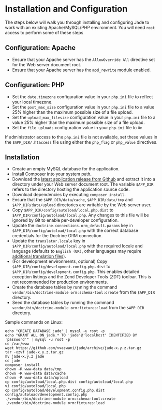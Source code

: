 # Installation and Configuration

The steps below will walk you through installing and configuring Jade to work with an existing Apache/MySQL/PHP environment. You will need `root` access to perform some of these steps.

## Configuration: Apache

* Ensure that your Apache server has the `AllowOverride All` directive set for the Web server document root.
* Ensure that your Apache server has the `mod_rewrite` module enabled.

## Configuration: PHP

* Set the `date.timezone` configuration value in your `php.ini` file to reflect your local timezone.
* Set the `post_max_size` configuration value in your `php.ini` file to a value 25% higher than the maximum possible size of a file upload.
* Set the `upload_max_filesize` configuration value in your `php.ini` file to a value 25% higher than the maximum possible size of a file upload.
* Set the `file_uploads` configuration value in your `php.ini` file to `On`.

If administrator access to the `php.ini` file is not available, set these values in the `$APP_DIR/.htaccess` file using either the `php_flag` or `php_value` directives.

## Installation

* Create an empty MySQL database for the application.
* Install [Composer](http://getcomposer.org/) into your system path.
* Download the [latest application release from Github](https://github.com/vvaswani/jade/releases) and extract it into a directory under your Web server document root. The variable `$APP_DIR` refers to the directory hosting the application source code.
* Download dependencies by executing `composer install`.
* Ensure that the `$APP_DIR/data/cache`, `$APP_DIR/data/tmp` and `$APP_DIR/data/upload` directories are writable by the Web server user.
* Copy `$APP_DIR/config/autoload/local.php.dist` to `$APP_DIR/config/autoload/local.php`. Any changes to this file will be ignored by Git to enable per-developer configuration.
* Update the `doctrine.connections.orm_default.params` key in `$APP_DIR/config/autoload/local.php` with the correct database credentials for the Doctrine ORM connection.
* Update the `translator.locale` key in `$APP_DIR/config/autoload/local.php` with the required locale and language (defaults to `English (UK)`, other languages may require [additional translation files](docs/LOCALIZATION.md)).
* (For development environments, optional) Copy `$APP_DIR/config/development.config.php.dist` to `$APP_DIR/config/development.config.php`. This enables detailed exception listings and the Zend Developer Tools (ZDT) toolbar. This is not recommended for production environments.
* Create the database tables by running the command `vendor/bin/doctrine-module orm:schema-tool:create` from the `$APP_DIR` directory.
* Seed the database tables by running the command `vendor/bin/doctrine-module orm:fixtures:load` from the `$APP_DIR` directory.

Sample commands on Linux:

    echo "CREATE DATABASE jade" | mysql -u root -p
    echo "GRANT ALL ON jade.* TO 'jade'@'localhost' IDENTIFIED BY 'password'" | mysql -u root -p
    cd /var/www
    wget https://github.com/vvaswani/jade/archive/jade-x.y.z.tar.gz
    tar -xzvf jade-x.y.z.tar.gz
    mv jade-x.y.z jade
    cd jade
    composer install
    chown -R www-data data/tmp
    chown -R www-data data/cache
    chown -R www-data data/upload
    cp config/autoload/local.php.dist config/autoload/local.php
    vi config/autoload/local.php
    cp config/autoload/development.config.php.dist config/autoload/development.config.php
    ./vendor/bin/doctrine-module orm:schema-tool:create
    ./vendor/bin/doctrine-module orm:fixtures:load